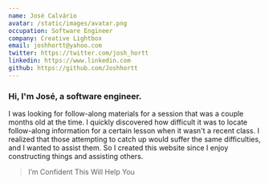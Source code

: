 ```yaml
---
name: José Calvário
avatar: /static/images/avatar.png
occupation: Software Engineer
company: Creative Lightbox
email: joshhortt@yahoo.com
twitter: https://twitter.com/josh_hortt
linkedin: https://www.linkedin.com
github: https://github.com/Joshhortt
---
```


### Hi, I'm José, a software engineer.

I was looking for follow-along materials for a session that was a couple months old at the time. I quickly discovered how difficult it was to locate follow-along information for a certain lesson when it wasn't a recent class. I realized that those attempting to catch up would suffer the same difficulties, and I wanted to assist them. So I created this website since I enjoy constructing things and assisting others.

> I’m Confident This Will Help You
